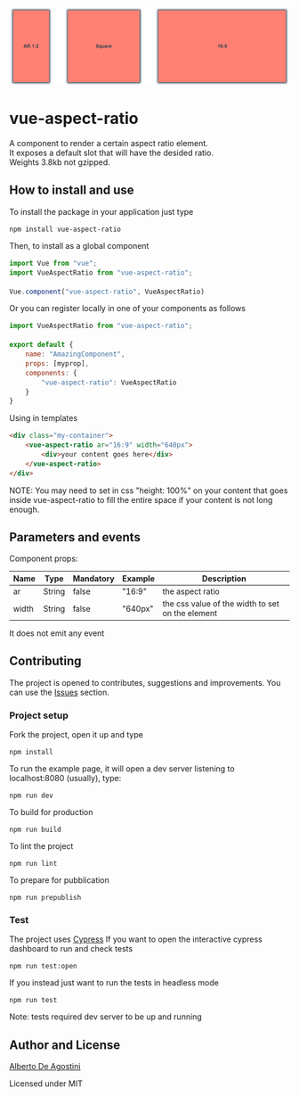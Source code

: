 ![screenshot](https://raw.githubusercontent.com/albertodeago/vue-aspect-ratio/master/assets/screen.png)

# vue-aspect-ratio

A component to render a certain aspect ratio element.  
It exposes a default slot that will have the desided ratio.  
Weights 3.8kb not gzipped.


## How to install and use

To install the package in your application just type
```
npm install vue-aspect-ratio
```

Then, to install as a global component
``` javascript
import Vue from "vue";
import VueAspectRatio from "vue-aspect-ratio";

Vue.component("vue-aspect-ratio", VueAspectRatio)
```

Or you can register locally in one of your components as follows
``` javascript
import VueAspectRatio from "vue-aspect-ratio";

export default {
    name: "AmazingComponent",
    props: [myprop],
    components: {
        "vue-aspect-ratio": VueAspectRatio
    }
}
```

Using in templates
``` html
<div class="my-container">
    <vue-aspect-ratio ar="16:9" width="640px">
        <div>your content goes here</div>
    </vue-aspect-ratio>
</div>
```

NOTE: You may need to set in css "height: 100%" on your content that goes inside vue-aspect-ratio to fill the entire space if your content is not long enough.

## Parameters and events

Component props:

| Name   | Type   | Mandatory | Example | Description      |
|--------|--------|-----------|---------|------------------|
| ar     | String | false     | "16:9"  | the aspect ratio |
| width  | String | false     | "640px" | the css value of the width to set on the element |

It does not emit any event

## Contributing

The project is opened to contributes, suggestions and improvements. You can use the [Issues](https://github.com/albertodeago/vue-aspect-ratio/issues) section.


### Project setup

Fork the project, open it up and type
```
npm install
```

To run the example page, it will open a dev server listening to localhost:8080 (usually), type:
```
npm run dev
```

To build for production
```
npm run build
```

To lint the project
```
npm run lint
```

To prepare for pubblication
```
npm run prepublish
```

### Test

The project uses [Cypress](https://www.cypress.io/)
If you want to open the interactive cypress dashboard to run and check tests
```
npm run test:open
```

If you instead just want to run the tests in headless mode
```
npm run test
```

Note: tests required dev server to be up and running

## Author and License

[Alberto De Agostini](https://twitter.com/albertodeago88)

Licensed under MIT 
